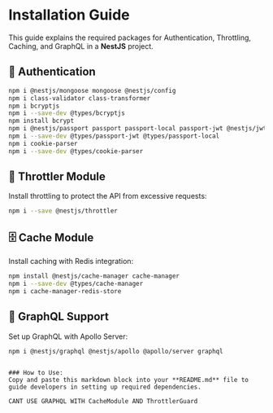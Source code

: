 # Installation Guide

This guide explains the required packages for Authentication, Throttling, Caching, and GraphQL in a **NestJS** project.

## 🔐 Authentication

```bash
npm i @nestjs/mongoose mongoose @nestjs/config
npm i class-validator class-transformer
npm i bcryptjs
npm i --save-dev @types/bcryptjs
npm install bcrypt
npm i @nestjs/passport passport passport-local passport-jwt @nestjs/jwt
npm i --save-dev @types/passport-jwt @types/passport-local
npm i cookie-parser
npm i --save-dev @types/cookie-parser
```

## 🚦 Throttler Module

Install throttling to protect the API from excessive requests:

```bash
npm i --save @nestjs/throttler
```

## 🗄️ Cache Module

Install caching with Redis integration:

```bash
npm install @nestjs/cache-manager cache-manager
npm i --save-dev @types/cache-manager
npm i cache-manager-redis-store
```

## 🚀 GraphQL Support

Set up GraphQL with Apollo Server:

```bash
npm i @nestjs/graphql @nestjs/apollo @apollo/server graphql
```
```

### How to Use:
Copy and paste this markdown block into your **README.md** file to guide developers in setting up required dependencies.

CANT USE GRAPHQL WITH CacheModule AND ThrottlerGuard